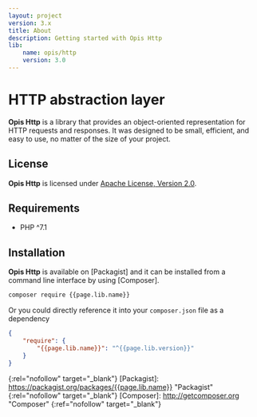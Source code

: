 ```yaml
---
layout: project
version: 3.x
title: About
description: Getting started with Opis Http
lib: 
    name: opis/http
    version: 3.0
---
```

# HTTP abstraction layer

**Opis Http** is a library that provides an object-oriented representation for HTTP requests and responses.
It was designed to be small, efficient, and easy to use, no matter of the size of your project.

## License

**Opis Http** is licensed under [Apache License, Version 2.0][apache_license].

## Requirements

* PHP ^7.1

## Installation

**Opis Http** is available on [Packagist] and it can be installed from a 
command line interface by using [Composer].

```bash
composer require {{page.lib.name}}
```

Or you could directly reference it into your `composer.json` file as a dependency

```json
{
    "require": {
        "{{page.lib.name}}": "^{{page.lib.version}}"
    }
}
```


[apache_license]: http://www.apache.org/licenses/LICENSE-2.0 "Project license" 
{:rel="nofollow" target="_blank"}
[Packagist]: https://packagist.org/packages/{{page.lib.name}} "Packagist" 
{:rel="nofollow" target="_blank"}
[Composer]: http://getcomposer.org "Composer" 
{:ref="nofollow" target="_blank"}